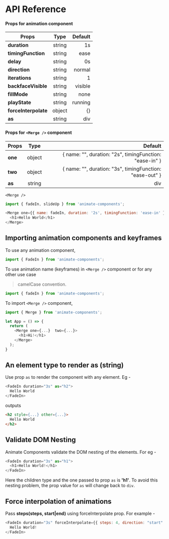 # API Reference

#### Props for animation component

| Props        | Type           | Default  |
| ------------- |:-------------:| -----:|
| **duration**      | string | 1s |
| **timingFunction**      | string      |   ease |
| **delay** | string      |    0s |
| **direction** | string      |    normal |
| **iterations** | string      |    1 |
| **backfaceVisible** | string      |    visible |
| **fillMode** | string      |    none |
| **playState** | string      |    running |
| **forceInterpolate** | object      |    {} |
| **as** | string      | div   |

#### Props for `<Merge />` component

| Props        | Type           | Default  |
| ------------- |:-------------:| -----:|
| **one**      | object | { name: "", duration: "2s", timingFunction: "ease-in" } |
| **two**      | object      |   { name: "", duration: "3s", timingFunction: "ease-out" } |
| **as** | string      |   div |

`<Merge />` 

```javascript
import { fadeIn, slideUp } from 'animate-components';

<Merge one={{ name: fadeIn, duration: '2s', timingFunction: 'ease-in' }} two={{ name: slideUp, duration: '2s', timingFunction: 'ease-out' }}>
  <h1>Hello World</h1>
</Merge>
```

## Importing animation components and keyframes

To use any animation component,

```javascript
import { FadeIn } from 'animate-components';
```

To use animation name (keyframes) in `<Merge />` component or for any other use case
> camelCase convention.
```javascript
import { fadeIn } from 'animate-components';
```

To import `<Merge />` component,

``` javascript
import { Merge } from 'animate-components';

let App = () => {
  return (
    <Merge one={...}  two={...}>
      <h1>Hi!</h1>
    </Merge>
  );
}
```

## An element type to render as (string)

Use prop `as` to render the component with any element. Eg -

```javascript
<FadeIn duration="3s" as="h2">
  Hello World
</FadeIn>
```

outputs

```html
<h2 style={...} other={...}>
  Hello World
</h2>
```

## Validate DOM Nesting

Animate Components validate the DOM nesting of the elements. For eg -

```javascript
<FadeIn duration="3s" as="h1">
  <h1>Hello World!</h1>
</FadeIn>
```

Here the children type and the one passed to prop `as` is **'h1'**. To avoid this nesting problem, the prop value for `as` will change back to `div`.

## Force interpolation of animations
Pass **steps(steps, start|end)** using forceInterpolate prop. For example - 

```javascript
<FadeIn duration="3s" forceInterpolate={{ steps: 4, direction: "start" }} as="h1">
  Hello World! 
</FadeIn>
```
